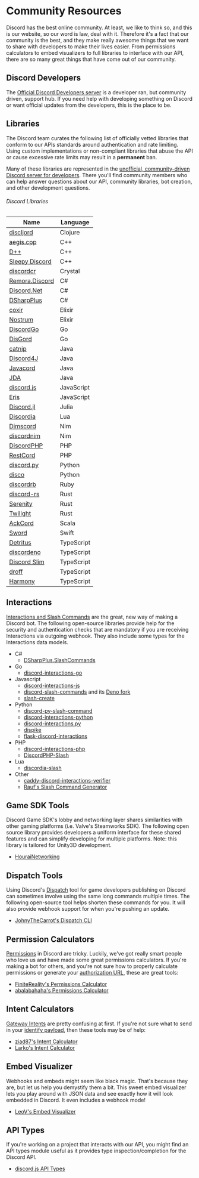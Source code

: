 # Community Resources

Discord has the best online community. At least, we like to think so, and this is our website, so our word is law, deal with it. Therefore it's a fact that our community is the best, and they make really awesome things that we want to share with developers to make their lives easier. From permissions calculators to embed visualizers to full libraries to interface with our API, there are so many great things that have come out of our community.

## Discord Developers

The [Official Discord Developers server](https://discord.gg/discord-developers) is a developer ran, but community driven, support hub. If you need help with developing something on Discord or want official updates from the developers, this is the place to be.

## Libraries

The Discord team curates the following list of officially vetted libraries that conform to our APIs standards around authentication and rate limiting. Using custom implementations or non-compliant libraries that abuse the API or cause excessive rate limits may result in a **permanent** ban.

Many of these libraries are represented in the [unofficial, community-driven Discord server for developers](https://discord.gg/discord-api). There you'll find community members who can help answer questions about our API, community libraries, bot creation, and other development questions.

###### Discord Libraries

| Name                                                           | Language   |
| -------------------------------------------------------------- | ---------- |
| [discljord](https://github.com/igjoshua/discljord)             | Clojure    |
| [aegis.cpp](https://github.com/zeroxs/aegis.cpp)               | C++        |
| [D++](https://github.com/brainboxdotcc/DPP)                    | C++        |
| [Sleepy Discord](https://github.com/yourWaifu/sleepy-discord)  | C++        |
| [discordcr](https://github.com/shardlab/discordcr)             | Crystal    |
| [Remora.Discord](https://github.com/Nihlus/Remora.Discord)     | C#         |
| [Discord.Net](https://github.com/RogueException/Discord.Net)   | C#         |
| [DSharpPlus](https://github.com/DSharpPlus/DSharpPlus)         | C#         |
| [coxir](https://github.com/satom99/coxir)                      | Elixir     |
| [Nostrum](https://github.com/Kraigie/nostrum)                  | Elixir     |
| [DiscordGo](https://github.com/bwmarrin/discordgo)             | Go         |
| [DisGord](https://github.com/andersfylling/disgord)            | Go         |
| [catnip](https://github.com/mewna/catnip)                      | Java       |
| [Discord4J](https://discord4j.com/)                            | Java       |
| [Javacord](https://github.com/Javacord/Javacord)               | Java       |
| [JDA](https://github.com/DV8FromTheWorld/JDA)                  | Java       |
| [discord.js](https://github.com/discordjs/discord.js)          | JavaScript |
| [Eris](https://github.com/abalabahaha/eris)                    | JavaScript |
| [Discord.jl](https://github.com/Xh4H/Discord.jl)               | Julia      |
| [Discordia](https://github.com/SinisterRectus/Discordia)       | Lua        |
| [Dimscord](https://github.com/krisppurg/dimscord)              | Nim        |
| [discordnim](https://github.com/Krognol/discordnim)            | Nim        |
| [DiscordPHP](https://github.com/discord-php/DiscordPHP)        | PHP        |
| [RestCord](https://www.restcord.com/)                          | PHP        |
| [discord.py](https://github.com/Rapptz/discord.py)             | Python     |
| [disco](https://github.com/b1naryth1ef/disco)                  | Python     |
| [discordrb](https://github.com/shardlab/discordrb)             | Ruby       |
| [discord-rs](https://github.com/SpaceManiac/discord-rs)        | Rust       |
| [Serenity](https://github.com/serenity-rs/serenity)            | Rust       |
| [Twilight](https://github.com/twilight-rs/twilight)            | Rust       |
| [AckCord](https://github.com/Katrix/AckCord)                   | Scala      |
| [Sword](https://github.com/Azoy/Sword)                         | Swift      |
| [Detritus](https://github.com/detritusjs/client)               | TypeScript |
| [discordeno](https://github.com/discordeno/discordeno)         | TypeScript |
| [Discord Slim](https://github.com/HanabishiRecca/Discord-Slim) | TypeScript |
| [droff](https://github.com/tim-smart/droff)                    | TypeScript |
| [Harmony](https://github.com/harmonyland/harmony)              | TypeScript |

## Interactions

[Interactions and Slash Commands](#DOCS_INTERACTIONS_SLASH_COMMANDS/) are the great, new way of making a Discord bot. The following open-source libraries provide help for the security and authentication checks that are mandatory if you are receiving Interactions via outgoing webhook. They also include some types for the Interactions data models.

- C#
  - [DSharpPlus.SlashCommands](https://github.com/IDoEverything/DSharpPlus.SlashCommands)
- Go
  - [discord-interactions-go](https://github.com/bsdlp/discord-interactions-go)
- Javascript
  - [discord-interactions-js](https://github.com/discord/discord-interactions-js)
  - [discord-slash-commands](https://github.com/MeguminSama/discord-slash-commands) and its [Deno fork](https://deno.land/x/discord_slash_commands)
  - [slash-create](https://github.com/Snazzah/slash-create)
- Python
  - [discord-py-slash-command](https://github.com/eunwoo1104/discord-py-slash-command)
  - [discord-interactions-python](https://github.com/discord/discord-interactions-python)
  - [discord-interactions.py](https://github.com/LiBa001/discord-interactions.py)
  - [dispike](https://github.com/ms7m/dispike)
  - [flask-discord-interactions](https://github.com/Breq16/flask-discord-interactions)
- PHP
  - [discord-interactions-php](https://github.com/discord/discord-interactions-php)
  - [DiscordPHP-Slash](https://github.com/discord-php/DiscordPHP-Slash)
- Lua
  - [discordia-slash](https://github.com/GitSparTV/discordia-slash)
- Other
  - [caddy-discord-interactions-verifier](https://github.com/CarsonHoffman/caddy-discord-interactions-verifier)
  - [Rauf's Slash Command Generator](https://rauf.wtf/slash)

## Game SDK Tools

Discord Game SDK's lobby and networking layer shares similarities with other gaming platforms (i.e. Valve's Steamworks SDK). The following open source library provides developers a uniform interface for these shared features and can simplify developing for multiple platforms. Note: this library is tailored for Unity3D development.

- [HouraiNetworking](https://github.com/HouraiTeahouse/HouraiNetworking)

## Dispatch Tools

Using Discord's [Dispatch](#DOCS_DISPATCH_DISPATCH_AND_YOU) tool for game developers publishing on Discord can sometimes involve using the same long commands multiple times. The following open-source tool helps shorten these commands for you. It will also provide webhook support for when you're pushing an update.

- [JohnyTheCarrot's Dispatch CLI](https://github.com/JohnyTheCarrot/droops-dispatch)

## Permission Calculators

[Permissions](#DOCS_TOPICS_PERMISSIONS/permissions) in Discord are tricky. Luckily, we've got really smart people who love us and have made some great permissions calculators. If you're making a bot for others, and you're not sure how to properly calculate permissions or generate your [authorization URL](#DOCS_TOPICS_OAUTH2/bot-authorization-flow), these are great tools:

- [FiniteReality's Permissions Calculator](https://finitereality.github.io/permissions-calculator/?v=0)
- [abalabahaha's Permissions Calculator](https://discordapi.com/permissions.html#0)

## Intent Calculators

[Gateway Intents](#DOCS_TOPICS_GATEWAY/gateway-intents) are pretty confusing at first. If you're not sure what to send in your [identify payload](#DOCS_TOPICS_GATEWAY/identify), then these tools may be of help:

- [ziad87's Intent Calculator](https://ziad87.net/intents/)
- [Larko's Intent Calculator](https://intents.aymdj.me/)

## Embed Visualizer

Webhooks and embeds might seem like black magic. That's because they are, but let us help you demystify them a bit. This sweet embed visualizer lets you play around with JSON data and see exactly how it will look embedded in Discord. It even includes a webhook mode!

- [LeoV's Embed Visualizer](https://leovoel.github.io/embed-visualizer/)

## API Types

If you're working on a project that interacts with our API, you might find an API types module useful as it provides type inspection/completion for the Discord API.

- [discord.js API Types](https://github.com/discordjs/discord-api-types)
